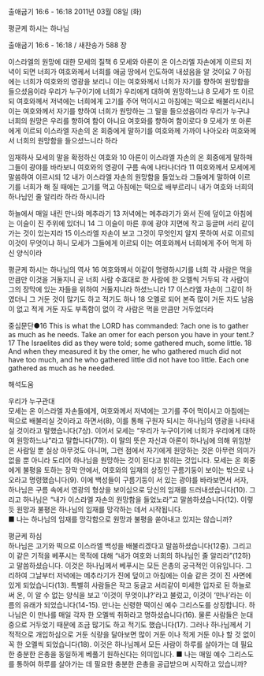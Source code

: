 출애굽기 16:6 - 16:18 
2011년 03월 08일 (화)

평균케 하시는 하나님



출애굽기 16:6 - 16:18 / 새찬송가 588 장


이스라엘의 원망에 대한 모세의 질책
6 모세와 아론이 온 이스라엘 자손에게 이르되 저녁이 되면 너희가 여호와께서 너희를 애굽 땅에서 인도하여 내셨음을 알 것이요 7 아침에는 너희가 여호와의 영광을 보리니 이는 여호와께서 너희가 자기를 향하여 원망함을 들으셨음이라 우리가 누구이기에 너희가 우리에게 대하여 원망하느냐 8 모세가 또 이르되 여호와께서 저녁에는 너희에게 고기를 주어 먹이시고 아침에는 떡으로 배불리시리니 이는 여호와께서 자기를 향하여 너희가 원망하는 그 말을 들으셨음이라 우리가 누구냐 너희의 원망은 우리를 향하여 함이 아니요 여호와를 향하여 함이로다 9 모세가 또 아론에게 이르되 이스라엘 자손의 온 회중에게 말하기를 여호와께 가까이 나아오라 여호와께서 너희의 원망함을 들으셨느니라 하라  

임재하사 모세의 말을 확정하신 여호와
10 아론이 이스라엘 자손의 온 회중에게 말하매 그들이 광야를 바라보니 여호와의 영광이 구름 속에 나타나더라 11 여호와께서 모세에게 말씀하여 이르시되 12 내가 이스라엘 자손의 원망함을 들었노라 그들에게 말하여 이르기를 너희가 해 질 때에는 고기를 먹고 아침에는 떡으로 배부르리니 내가 여호와 너희의 하나님인 줄 알리라 하라 하시니라  

하늘에서 매일 내린 만나와 메추라기
13 저녁에는 메추라기가 와서 진에 덮이고 아침에는 이슬이 진 주위에 있더니 14 그 이슬이 마른 후에 광야 지면에 작고 둥글며 서리 같이 가는 것이 있는지라 15 이스라엘 자손이 보고 그것이 무엇인지 알지 못하여 서로 이르되 이것이 무엇이냐 하니 모세가 그들에게 이르되 이는 여호와께서 너희에게 주어 먹게 하신 양식이라  

평균케 하시는 하나님의 역사 
16 여호와께서 이같이 명령하시기를 너희 각 사람은 먹을 만큼만 이것을 거둘지니 곧 너희 사람 수효대로 한 사람에 한 오멜씩 거두되 각 사람이 그의 장막에 있는 자들을 위하여 거둘지니라 하셨느니라 17 이스라엘 자손이 그같이 하였더니 그 거둔 것이 많기도 하고 적기도 하나 18 오멜로 되어 본즉 많이 거둔 자도 남음이 없고 적게 거둔 자도 부족함이 없이 각 사람은 먹을 만큼만 거두었더라  

중심문단●16 This is what the LORD has commanded: ?ach one is to gather as much as he needs. Take an omer for each person you have in your tent.?17 The Israelites did as they were told; some gathered much, some little. 18 And when they measured it by the omer, he who gathered much did not have too much, and he who gathered little did not have too little. Each one gathered as much as he needed.

해석도움





우리가 누구관대  
모세는 온 이스라엘 자손들에게, 여호와께서 저녁에는 고기를 주어 먹이시고 아침에는 떡으로 배불리실 것이라고 하면서(8), 이를 통해 구원자 되시는 하나님의 영광을 나타내실 것이라고 말했습니다(7상). 이어서 모세는 “우리가 누구이기에 너희가 우리에게 대하여 원망하느냐”라고 말합니다(7하). 이 말의 뜻은 자신과 아론이 하나님에 의해 위임받은 사람일 뿐 실상 아무것도 아니며, 그런 점에서 자기에게 원망하는 것은 아무런 의미가 없을 뿐 아니라 도리어 하나님을 원망하는 것이 된다고 밝히는 것입니다. 모세는 온 회중에게 불평을 토하는 장막 안에서, 여호와의 임재의 상징인 구름기둥이 보이는 밖으로 나오라고 명령했습니다(9). 이에 백성들이 구름기둥이 서 있는 광야를 바라보면서 서자, 하나님은 구름 속에서 영광의 형상을 보이심으로 당신의 임재를 드러내셨습니다(10). 그리고 하나님은 “내가 이스라엘 자손의 원망함을 들었노라”고 말씀하셨습니다(12). 이렇듯 원망과 불평은 하나님의 임재를 망각하는 데서 시작됩니다.  
■ 나는 하나님의 임재를 망각함으로 원망과 불평을 쏟아내고 있지는 않습니까? 

평균케 하심  
하나님은 고기와 떡으로 이스라엘 백성을 배불리겠다고 말씀하셨습니다(12중). 그리고 이 같은 기적을 베푸시는 목적에 대해 “내가 여호와 너희의 하나님인 줄 알리라”(12하)고 말씀하셨습니다. 이것은 하나님께서 베푸시는 모든 은총의 궁극적인 이유입니다. 그리하여 그날부터 저녁에는 메추라기가 진에 덮이고 아침에는 이슬 같은 것이 진 사면에 있게 되었습니다(13). 특별히 사람들은 작고 둥글고 서리같이 미세한 입자로 된 하늘로써 온, 이 알 수 없는 양식을 보고 ‘이것이 무엇이냐?’라고 불렀고, 이것이 ‘만나’라는 이름의 유래가 되었습니다(14-15). 만나는 신령한 떡이신 예수 그리스도를 상징합니다. 하나님은 이 만나를 매일 각자 한 오멜씩 취하라고 명하셨습니다(16). 물론 사람들은 눈대중으로 거두었기 때문에 조금 많기도 하고 적기도 했습니다(17). 그러나 하나님께서 기적적으로 개입하심으로 거둔 식량을 달아보면 많이 거둔 이나 적게 거둔 이나 할 것 없이 꼭 한 오멜씩 되었습니다(18). 이것은 하나님께서 모든 사람이 하루를 살아가는 데 필요한 충분한 은총을 동일하게 베풀기 원하신다는 의미입니다. 
■ 나는 매일 예수 그리스도를 통하여 하루를 살아가는 데 필요한 충분한 은총을 공급받으며 시작하고 있습니까?
